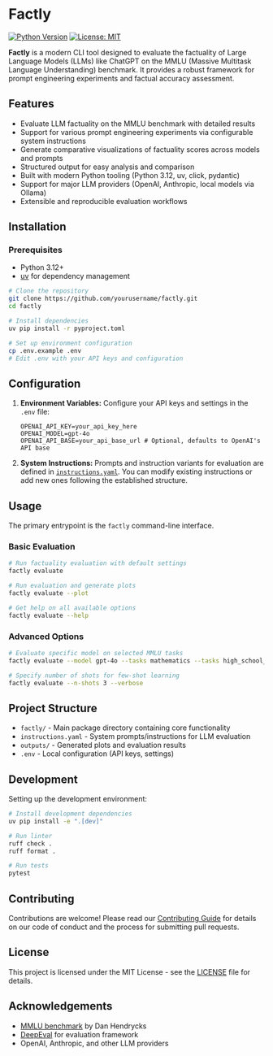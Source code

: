 # Factly

[![Python Version](https://img.shields.io/badge/python-3.12-blue.svg)](https://www.python.org/downloads/)
[![License: MIT](https://img.shields.io/badge/License-MIT-yellow.svg)](LICENSE)

**Factly** is a modern CLI tool designed to evaluate the factuality of Large Language Models (LLMs) like ChatGPT on the MMLU (Massive Multitask Language Understanding) benchmark. It provides a robust framework for prompt engineering experiments and factual accuracy assessment.

## Features

- Evaluate LLM factuality on the MMLU benchmark with detailed results
- Support for various prompt engineering experiments via configurable system instructions
- Generate comparative visualizations of factuality scores across models and prompts
- Structured output for easy analysis and comparison
- Built with modern Python tooling (Python 3.12, uv, click, pydantic)
- Support for major LLM providers (OpenAI, Anthropic, local models via Ollama)
- Extensible and reproducible evaluation workflows

## Installation

### Prerequisites

- Python 3.12+
- [uv](https://github.com/astral-sh/uv) for dependency management

```bash
# Clone the repository
git clone https://github.com/yourusername/factly.git
cd factly

# Install dependencies
uv pip install -r pyproject.toml

# Set up environment configuration
cp .env.example .env
# Edit .env with your API keys and configuration
```

## Configuration

1. **Environment Variables:** Configure your API keys and settings in the `.env` file:
   ```
   OPENAI_API_KEY=your_api_key_here
   OPENAI_MODEL=gpt-4o
   OPENAI_API_BASE=your_api_base_url # Optional, defaults to OpenAI's API base
   ```

2. **System Instructions:** Prompts and instruction variants for evaluation are defined in [`instructions.yaml`](instructions.yaml). You can modify existing instructions or add new ones following the established structure.

## Usage

The primary entrypoint is the `factly` command-line interface.

### Basic Evaluation

```bash
# Run factuality evaluation with default settings
factly evaluate

# Run evaluation and generate plots
factly evaluate --plot

# Get help on all available options
factly evaluate --help
```

### Advanced Options

```bash
# Evaluate specific model on selected MMLU tasks
factly evaluate --model gpt-4o --tasks mathematics --tasks high_school_us_history --plot

# Specify number of shots for few-shot learning
factly evaluate --n-shots 3 --verbose
```

## Project Structure

- `factly/` - Main package directory containing core functionality
- `instructions.yaml` - System prompts/instructions for LLM evaluation
- `outputs/` - Generated plots and evaluation results
- `.env` - Local configuration (API keys, settings)

## Development

Setting up the development environment:

```bash
# Install development dependencies
uv pip install -e ".[dev]"

# Run linter
ruff check .
ruff format .

# Run tests
pytest
```

## Contributing

Contributions are welcome! Please read our [Contributing Guide](CONTRIBUTING.md) for details on our code of conduct and the process for submitting pull requests.

## License

This project is licensed under the MIT License - see the [LICENSE](LICENSE) file for details.

## Acknowledgements

- [MMLU benchmark](https://github.com/hendrycks/test) by Dan Hendrycks
- [DeepEval](https://github.com/confident-ai/deepeval) for evaluation framework
- OpenAI, Anthropic, and other LLM providers
